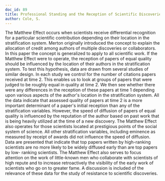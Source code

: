 ```yaml
---
doc_id: 89
title: Professional Standing and the Reception of Scientific Discoveries
author: Cole, S.
---
```


The Matthew Effect occurs when scientists receive differential recognition
for a particular scientific contribution depending on their
location in the stratification system.  Merton originally introduced
the concept to explain the allocation of credit among authors of
multiple discoveries or collaborators.  In this paper the concept is
generalized to apply to all scientific work.  If the Matthew Effect
were to operate, the reception of papers of equal quality should be
influenced by the location of their authors in the stratification system.
To test this hypothesis, data are drawn from several studies of
similar design.  In each study we control for the number of citations
papers received at time 2.  This enables us to look at groups of
papers that were judged to be roughly equal in quality at time 2.
We then see whether there were any differences in the reception of
these papers at time 1 depending upon various aspects of the author's
location in the stratification system.  All the data indicate
that assessed quality of papers at time 2 is a more important 
determinant of a paper's initial reception than any of the stratification
variables.  However, the speed of diffusion of papers of equal quality
is influenced by the reputation of the author based on past work
that is being heavily utilized at the time of a new discovery.  The
Matthew Effect also operates for those scientists located at prestigious
points of the social system of science.  All other stratification
variables, including eminence as measured by receipt of awards
did not influence the speed of diffusion.  Data are presented that
indicate that top papers written by high-ranking scientists are no 
more likely to be widely diffused early than are top papers by low-
ranking scientists.  The Matthew Effect also serves to focus
attention on the work of little-known men who collaborate with
scientists of high repute and to increase retroactively the visibility
of the early work of scientists who go on to greater fame.  A discussion
is included of the relevance of these data for the study of
resistance to scientific discoveries.